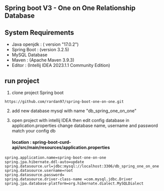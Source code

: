 ## Spring boot V3 - One on One Relationship Database

## System Requirements

- Java openjdk : ( version "17.0.2")
- Spring Boot : (version 3.2.5)
- MySQL Database
- Maven : (Apache Maven 3.9.3)
- Editor : (Intellij IDEA 2023.1.1 Community Edition)

## run project

1. clone project Spring boot
```
https://github.com/rardan97/spring-boot-one-on-one.git
```

2. add new database mysql with name "db_spring_one_on_one"

3. open project with intellij IDEA then edit config database in application.properties change database name, username and password match your config db

   #### location : spring-boot-curd-api/src/main/resources/application.properties

```
spring.application.name=spring-boot-one-on-one
spring.jpa.hibernate.ddl-auto=update
spring.datasource.url=jdbc:mysql://localhost:3306/db_spring_one_on_one
spring.datasource.username=root
spring.datasource.password=
spring.datasource.driver-class-name =com.mysql.jdbc.Driver
spring.jpa.database-platform=org.hibernate.dialect.MySQLDialect
```
